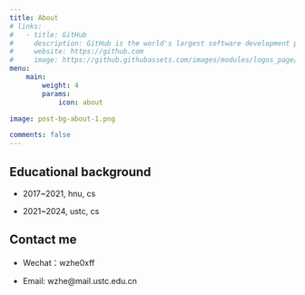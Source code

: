 ```yaml
---
title: About
# links:
#   - title: GitHub
#     description: GitHub is the world's largest software development platform.
#     website: https://github.com
#     image: https://github.githubassets.com/images/modules/logos_page/GitHub-Mark.png
menu:
    main: 
        weight: 4
        params:
            icon: about

image: post-bg-about-1.png

comments: false
---
```


## Educational background

- 2017~2021, hnu, cs

- 2021~2024, ustc, cs

## Contact me

- Wechat：wzhe0xff

- Email: wzhe\@mail.ustc.edu.cn
